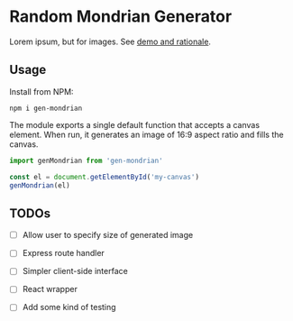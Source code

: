 # Random Mondrian Generator

Lorem ipsum, but for images. See [demo and rationale](https://www.geoffliu.me/mondrian.html).

## Usage

Install from NPM:

```
npm i gen-mondrian
```

The module exports a single default function that accepts a canvas element. When
run, it generates an image of 16:9 aspect ratio and fills the canvas.

```javascript
import genMondrian from 'gen-mondrian'

const el = document.getElementById('my-canvas')
genMondrian(el)
```

## TODOs
- [ ] Allow user to specify size of generated image
- [ ] Express route handler
- [ ] Simpler client-side interface
- [ ] React wrapper
- [ ] Add some kind of testing

